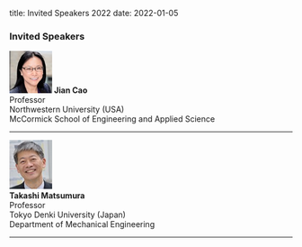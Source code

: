title: Invited Speakers 2022
date: 2022-01-05

### Invited Speakers

<img src="/images/Jian Cao.jpg" width="15%">
<strong>Jian Cao</strong>
<div>
  <div>Professor</div>
  <div>Northwestern University (USA)</div>
<div>McCormick School of Engineering and Applied Science</div>

  <hr />

<img src="/images/Takashi Matsumura.jpg" width="15%"> 
<div>
<strong>Takashi Matsumura</strong>
 <div>
    <div>Professor</div>
    <div>Tokyo Denki University (Japan)</div>
    <div>Department of Mechanical Engineering</div>
    
  <hr />
